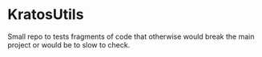 # KratosUtils

Small repo to tests fragments of code that otherwise would break the main project or would be to slow to check.
